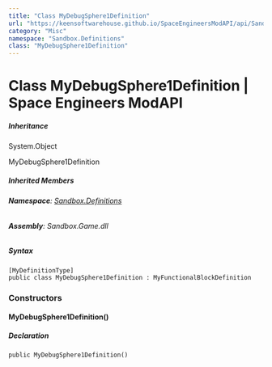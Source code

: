 ```yaml
---
title: "Class MyDebugSphere1Definition"
url: "https://keensoftwarehouse.github.io/SpaceEngineersModAPI/api/Sandbox.Definitions.MyDebugSphere1Definition.html"
category: "Misc"
namespace: "Sandbox.Definitions"
class: "MyDebugSphere1Definition"
---
```


# Class MyDebugSphere1Definition | Space Engineers ModAPI

##### Inheritance

System.Object

MyDebugSphere1Definition

##### Inherited Members

###### **Namespace**: [Sandbox.Definitions](https://keensoftwarehouse.github.io/SpaceEngineersModAPI/api/Sandbox.Definitions.html)

###### **Assembly**: Sandbox.Game.dll

##### Syntax

```
[MyDefinitionType]
public class MyDebugSphere1Definition : MyFunctionalBlockDefinition
```

### Constructors

#### MyDebugSphere1Definition()

##### Declaration

```
public MyDebugSphere1Definition()
```